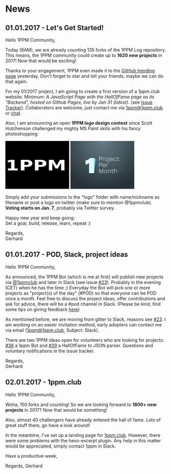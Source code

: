 # News

## 01.01.2017 - Let's Get Started!

Hello 1PPM Community,

Today (8AM), we are already counting 135 forks of the 1PPM Log repository. This means, the 1PPM community could create up to **1620 new projects** in 2017! Now that would be exciting!

Thanks to your engagement, 1PPM even made it to the [GitHub trending page](https://github.com/trending) yesterday. Don't forget to star and tell your friends, maybe we can do that again.

For my 01/2017 project, I am going to create a first version of a 1ppm.club website. Minimum: *A JavaScript Page with the HallOfFame page as its "Backend", hosted on Github Pages, live by Jan 31 (latest).* (see [Issue Tracker](https://github.com/1ppm/1ppmLog/issues/9)). Collaborators are welcome, just contact me via [1ppm@1ppm.club](mailto:1ppm@1ppm.club) or [chat]((https://gitter.im/1ppm/challenge)).

Also, I am announcing an open **1PPM logo design contest** since Scott Hutchenson challenged my mighty MS Paint skills with his fancy photoshopping:

<img src="logo/1PPM_Logo.png" width="200" height="150" />
<img src="logo/scott_hutchensen.jpg" width="200" height="150" />

Simply add your submissions to the "logo" folder with name/nickname as filename or post a logo on twitter (make sure to mention @1ppmclub). **Voting starts on Jan. 7**, probably via Twitter survey.

Happy new year and keep going:  
Set a goal, build, release, learn, repeat :)

Regards,  
Gerhard

## 01.01.2017 - POD, Slack, project ideas

Hello 1PPM Community,

 As announced, the 1PPM Bot (which is me at first) will publish new projects via [@1ppmclub](https://twitter.com/1ppmclub) and later in Slack (see issue [#23](https://github.com/1ppm/1ppmLog/issues/23)). Probably in the evening (CET) when he has the time ;) Everyday the Bot will pick one or more projects as "project(s) of the day" (#POD) so that everyone can be POD once a month. Feel free to discuss the project ideas, offer contributions and ask for advice, there will be a #pod channel in Slack. (Please be kind, find some tips on giving feedback [here](https://www.roberthalf.com/creativegroup/blog/7-tips-on-giving-feedback-to-employees))

 As mentioned before, we are moving from gitter to Slack, reasons see [#23](https://github.com/1ppm/1ppmLog/issues/23). I am working on an easier invitation method, early adopters can contact me via email ([1ppm@1ppm.club](mailto:1ppm@1ppm.club), Subject: Slack).

There are two 1PPM ideas open for volunteers who are  looking for projects: [#38](https://github.com/1ppm/1ppmLog/issues/38) a 1ppm Bot and [#39](https://github.com/1ppm/1ppmLog/issues/39) a HallOfFame to JSON parser. Questions and voluntary notifications in the issue tracker.

Regards,  
Gerhard

## 02.01.2017 - 1ppm.club

Hello 1PPM Community,

Woha, 150 forks and counting! So we are looking forward to **1800+ new projects** in 2017? Now that would be something!

Also, almost 40 challengers have already entered the hall of fame. Lots of great stuff there, go have a look around!

In the meantime, I've set up a landing page for [1ppm.club](http://1ppm.club). However, there were some problems with the hexo-excerpt plugin. Any help in this matter would be appreciated, simply contact 1ppm in Slack.

Have a productive week,

Regards,
Gerhard
